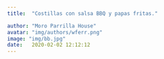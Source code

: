 ```yaml
---
title:  "Costillas con salsa BBQ y papas fritas."

author: "Moro Parrilla House"
avatar: "img/authors/wferr.png"
image: "img/bb.jpg"
date:   2020-02-02 12:12:12
---
```



